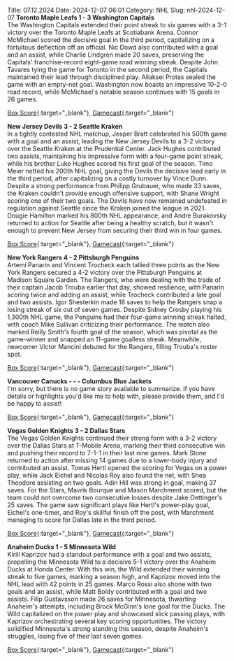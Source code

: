 Title: 07.12.2024
Date: 2024-12-07 06:01
Category: NHL 
Slug: nhl-2024-12-07 
**Toronto Maple Leafs 1 - 3 Washington Capitals**  
The Washington Capitals extended their point streak to six games with a 3-1 victory over the Toronto Maple Leafs at Scotiabank Arena. Connor McMichael scored the decisive goal in the third period, capitalizing on a fortuitous deflection off an official. Nic Dowd also contributed with a goal and an assist, while Charlie Lindgren made 20 saves, preserving the Capitals' franchise-record eight-game road winning streak. Despite John Tavares tying the game for Toronto in the second period, the Capitals maintained their lead through disciplined play. Aliaksei Protas sealed the game with an empty-net goal. Washington now boasts an impressive 10-2-0 road record, while McMichael's notable season continues with 15 goals in 26 games. 

[Box Score](/gamecenter/wsh-vs-tor/2024/12/06/2024020419){:target="_blank"}, [Gamecast](https://www.nhl.com/news/washington-capitals-toronto-maple-leafs-game-recap-december-6){:target="_blank"}<br>

**New Jersey Devils 3 - 2 Seattle Kraken**  
In a tightly contested NHL matchup, Jesper Bratt celebrated his 500th game with a goal and an assist, leading the New Jersey Devils to a 3-2 victory over the Seattle Kraken at the Prudential Center. Jack Hughes contributed two assists, maintaining his impressive form with a four-game point streak, while his brother Luke Hughes scored his first goal of the season. Timo Meier netted his 200th NHL goal, giving the Devils the decisive lead early in the third period, after capitalizing on a costly turnover by Vince Dunn. Despite a strong performance from Philipp Grubauer, who made 33 saves, the Kraken couldn't provide enough offensive support, with Shane Wright scoring one of their two goals. The Devils have now remained undefeated in regulation against Seattle since the Kraken joined the league in 2021. Dougie Hamilton marked his 800th NHL appearance, and Andre Burakovsky returned to action for Seattle after being a healthy scratch, but it wasn't enough to prevent New Jersey from securing their third win in four games. 

[Box Score](/gamecenter/sea-vs-njd/2024/12/06/2024020420){:target="_blank"}, [Gamecast](https://www.nhl.com/news/seattle-kraken-new-jersey-devils-game-recap-december-6){:target="_blank"}<br>

**New York Rangers 4 - 2 Pittsburgh Penguins**  
Artemi Panarin and Vincent Trocheck each tallied three points as the New York Rangers secured a 4-2 victory over the Pittsburgh Penguins at Madison Square Garden. The Rangers, who were dealing with the trade of their captain Jacob Trouba earlier that day, showed resilience, with Panarin scoring twice and adding an assist, while Trocheck contributed a late goal and two assists. Igor Shesterkin made 18 saves to help the Rangers snap a losing streak of six out of seven games. Despite Sidney Crosby playing his 1,300th NHL game, the Penguins had their four-game winning streak halted, with coach Mike Sullivan criticizing their performance. The match also marked Reilly Smith's fourth goal of the season, which was pivotal as the game-winner and snapped an 11-game goalless streak. Meanwhile, newcomer Victor Mancini debuted for the Rangers, filling Trouba's roster spot. 

[Box Score](/gamecenter/pit-vs-nyr/2024/12/06/2024020421){:target="_blank"}, [Gamecast](https://www.nhl.com/news/pittsburgh-penguins-new-york-rangers-game-recap-december-6){:target="_blank"}<br>

**Vancouver Canucks - - - Columbus Blue Jackets**  
I'm sorry, but there is no game story available to summarize. If you have details or highlights you'd like me to help with, please provide them, and I'd be happy to assist! 

[Box Score](/gamecenter/cbj-vs-van/2024/12/06/2024020422){:target="_blank"}, [Gamecast](https://www.nhl.com/news/columbus-blue-jackets-vancouver-canucks-game-recap-december-6){:target="_blank"}<br>

**Vegas Golden Knights 3 - 2 Dallas Stars**  
The Vegas Golden Knights continued their strong form with a 3-2 victory over the Dallas Stars at T-Mobile Arena, marking their third consecutive win and pushing their record to 7-1-1 in their last nine games. Mark Stone returned to action after missing 14 games due to a lower-body injury and contributed an assist. Tomas Hertl opened the scoring for Vegas on a power play, while Jack Eichel and Nicolas Roy also found the net, with Shea Theodore assisting on two goals. Adin Hill was strong in goal, making 37 saves. For the Stars, Mavrik Bourque and Mason Marchment scored, but the team could not overcome two consecutive losses despite Jake Oettinger's 25 saves. The game saw significant plays like Hertl's power-play goal, Eichel's one-timer, and Roy's skillful finish off the post, with Marchment managing to score for Dallas late in the third period. 

[Box Score](/gamecenter/dal-vs-vgk/2024/12/06/2024020423){:target="_blank"}, [Gamecast](https://www.nhl.com/news/dallas-stars-vegas-golden-knights-game-recap-december-6){:target="_blank"}<br>

**Anaheim Ducks 1 - 5 Minnesota Wild**  
Kirill Kaprizov had a standout performance with a goal and two assists, propelling the Minnesota Wild to a decisive 5-1 victory over the Anaheim Ducks at Honda Center. With this win, the Wild extended their winning streak to five games, marking a season high, and Kaprizov moved into the NHL lead with 42 points in 25 games. Marco Rossi also shone with two goals and an assist, while Matt Boldy contributed with a goal and two assists. Filip Gustavsson made 26 saves for Minnesota, thwarting Anaheim's attempts, including Brock McGinn's lone goal for the Ducks. The Wild capitalized on the power play and showcased slick passing plays, with Kaprizov orchestrating several key scoring opportunities. The victory solidified Minnesota's strong standing this season, despite Anaheim's struggles, losing five of their last seven games. 

[Box Score](/gamecenter/min-vs-ana/2024/12/06/2024020424){:target="_blank"}, [Gamecast](https://www.nhl.com/news/minnesota-wild-anaheim-ducks-game-recap-december-6){:target="_blank"}<br>

